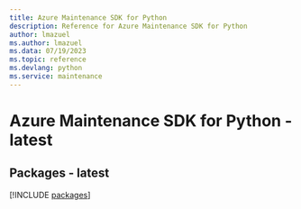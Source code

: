 ```yaml
---
title: Azure Maintenance SDK for Python
description: Reference for Azure Maintenance SDK for Python
author: lmazuel
ms.author: lmazuel
ms.data: 07/19/2023
ms.topic: reference
ms.devlang: python
ms.service: maintenance
---
```

# Azure Maintenance SDK for Python - latest
## Packages - latest
[!INCLUDE [packages](maintenance-index.md)]